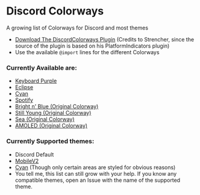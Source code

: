 # Discord Colorways
A growing list of Colorways for Discord and most themes

* [Download The DiscordColorways Plugin](https://github.com/DaBluLite/DiscordColorways/raw/master/DiscordColorways.plugin.js) (Credits to Strencher, since the source of the plugin is based on his PlatformIndicators plugin)
* Use the available `@import` lines for the different Colorways 

### Currently Available are:
* [Keyboard Purple](https://github.com/DaBluLite/DiscordColorways/tree/master/KeyboardPurple)
* [Eclipse](https://github.com/DaBluLite/DiscordColorways/tree/master/Eclipse)
* [Cyan](https://github.com/DaBluLite/DiscordColorways/tree/master/Cyan)
* [Spotify](https://github.com/DaBluLite/DiscordColorways/tree/master/Spotify)
* [Bright n' Blue (Original Colorway)](https://github.com/DaBluLite/DiscordColorways/tree/master/BrightBlue)
* [Still Young (Original Colorway)](https://github.com/DaBluLite/DiscordColorways/tree/master/StillYoung)
* [Sea (Original Colorway)](https://github.com/DaBluLite/DiscordColorways/tree/master/Sea)
* [AMOLED (Original Colorway)](https://github.com/DaBluLite/DiscordColorways/tree/master/Amoled)

### Currently Supported themes:
* Discord Default
* [MobileV2](https://github.com/DaBluLite/MobileV2)
* [Cyan](https://github.com/DaBluLite/Cyan) (Though only certain areas are styled for obvious reasons)
* You tell me, this list can still grow with your help. If you know any compatible themes, open an Issue with the name of the supported theme.
